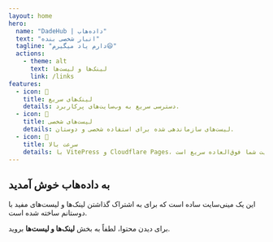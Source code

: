 ```yaml
---
layout: home
hero:
  name: "DadeHub | داده‌هاب"
  text: "انبار شخصی بنده"
  tagline: "دارم یاد میگیرم😄"
  actions:
    - theme: alt
      text: لینک‌ها و لیست‌ها
      link: /links
features:
  - icon: 🔗
    title: لینک‌های سریع
    details: دسترسی سریع به وب‌سایت‌های پرکاربرد.
  - icon: 📝
    title: لیست‌های شخصی
    details: لیست‌های سازماندهی شده برای استفاده شخصی و دوستان.
  - icon: 🚀
    title: سرعت بالا
    details: با VitePress و Cloudflare Pages، سایت شما فوق‌العاده سریع است.
---
```


## به داده‌هاب خوش آمدید

این یک مینی‌سایت ساده است که برای به اشتراک گذاشتن لینک‌ها و لیست‌های مفید با دوستانم ساخته شده است.

برای دیدن محتوا، لطفاً به بخش **لینک‌ها و لیست‌ها** بروید.
